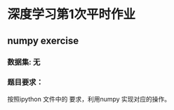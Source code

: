 # 深度学习第1次平时作业



## numpy exercise



### 数据集: 无



### 题目要求：



 按照ipython 文件中的 要求，利用numpy 实现对应的操作。